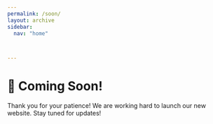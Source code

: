 ```yaml
---
permalink: /soon/
layout: archive
sidebar:
  nav: "home"



---
```

# 🚀 Coming Soon!

Thank you for your patience! We are working hard to launch our new website. Stay tuned for updates!
